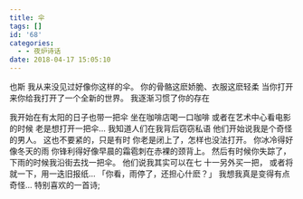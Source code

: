 ```yaml
---
title: 伞
tags: []
id: '68'
categories:
  - - 夜炉诗话
date: 2018-04-17 15:05:10
---
```


也斯 我从来没见过好像你这样的伞。 你的骨骼这麽娇脆、衣服这麽轻柔 当你打开来你给我打开了一个全新的世界。 我逐渐习惯了你的存在
<!-- more -->
我开始在有太阳的日子也带一把伞 坐在咖啡店喝一口咖啡 或者在艺术中心看电影的时候 老是想打开一把伞… 我知道人们在我背后窃窃私语 他们开始说我是个奇怪的男人。 这也不要紧的，只是有时 你老是闭上了，怎样也没法打开。 你冰冷得好像冬天的雨 你锋利得好像早晨的霜雹刺在赤裸的颈背上。 然后有时候你失踪了， 下雨的时候我沿街去找一把伞。 他们说我其实可以在七 十一另外买一把， 或者将就一下，用一迭旧报纸… 「你看，雨停了，还担心什麽？」 我想我真是变得有点奇怪… 特别喜欢的一首诗;